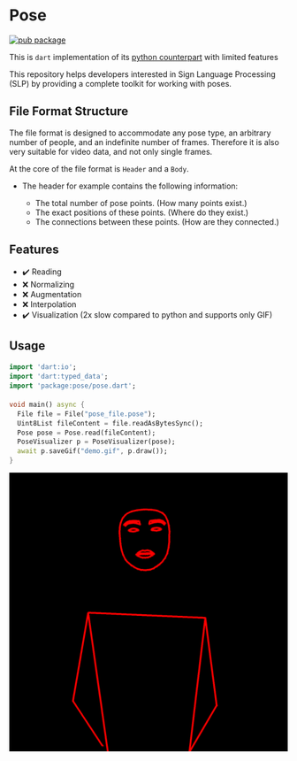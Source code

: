 # Pose

[![pub package](https://img.shields.io/pub/v/pose.svg)](https://pub.dev/packages/pose)

This is `dart` implementation of its [python counterpart](https://github.com/sign-language-processing/pose/tree/master/src/python) with limited features

This repository helps developers interested in Sign Language Processing (SLP) by providing a complete toolkit for working with poses.

## File Format Structure

The file format is designed to accommodate any pose type, an arbitrary number of people, and an indefinite number of frames. 
Therefore it is also very suitable for video data, and not only single frames.

At the core of the file format is `Header` and a `Body`.

* The header for example contains the following information:

    - The total number of pose points. (How many points exist.)
    - The exact positions of these points. (Where do they exist.)
    - The connections between these points. (How are they connected.)

## Features

- ✔️ Reading
- ❌ Normalizing
- ❌ Augmentation
- ❌ Interpolation
- ✔️ Visualization (2x slow compared to python and supports only GIF)

## Usage

```dart
import 'dart:io';
import 'dart:typed_data';
import 'package:pose/pose.dart';

void main() async {
  File file = File("pose_file.pose");
  Uint8List fileContent = file.readAsBytesSync();
  Pose pose = Pose.read(fileContent);
  PoseVisualizer p = PoseVisualizer(pose);
  await p.saveGif("demo.gif", p.draw());
}
```

![Demo Gif](https://raw.githubusercontent.com/bipinkrish/pose/master/assets/demo.gif)
